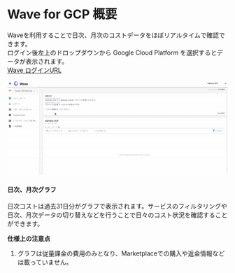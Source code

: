 # Wave for GCP 概要

Waveを利用することで日次、月次のコストデータをほぼリアルタイムで確認できます。\
ログイン後左上のドロップダウンから Google Cloud Platform を選択するとデータが表示されます。\
[Wave ログインURL](https://app.alphaus.cloud/wave/login)

![](<../../.gitbook/assets/2021-09-08 16.20.44.gif>)

#### **日次、月次グラフ** <a href="#h_4ead3043b8" id="h_4ead3043b8"></a>

日次コストは過去31日分がグラフで表示されます。サービスのフィルタリングや日次、月次データの切り替えなどを行うことで日々のコスト状況を確認することができます。

**仕様上の注意点**

1. グラフは従量課金の費用のみとなり、Marketplaceでの購入や返金情報などは載っていません。
